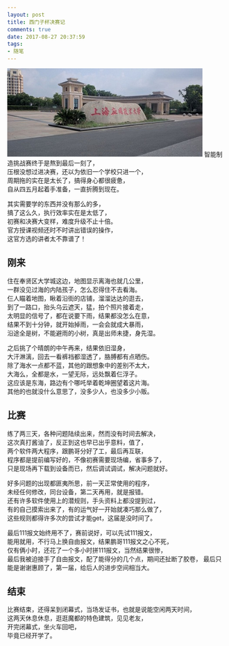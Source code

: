 ```yaml
---
layout: post
title: 西门子杯决赛记
comments: true
date: 2017-08-27 20:37:59
tags:
- 随笔
---
```

![](/assets/images/170827.jpg)
智能制造挑战赛终于是熬到最后一刻了，  
压根没想过进决赛，还以为依旧一个学校只进一个，  
周期拖的实在是太长了，搞得身心都很疲惫，  
自从四五月起着手准备，一直折腾到现在。   
<!--more--> 
其实需要学的东西并没有那么的多，  
搞了这么久，执行效率实在是太低了，  
初赛和决赛大变样，难度升级不止十倍。  
官方授课视频还时不时讲出错误的操作，  
这官方选的讲者太不靠谱了！

## 刚来

住在奉贤区大学城这边，地图显示离海也就几公里，  
一群没见过海的内陆孩子，怎么忍得住不去看海。  
仨人瞄着地图，瞅着沿街的店铺，溜溜达达的逛去，    
到了一路口，抬头乌云遮天，猛，拍个照片接着走，  
太明显的信号了，都在说要下雨，结果都没怎么在意，    
结果不到十分钟，就开始掉雨，一会会就成大暴雨，  
沿途全是树，不能避雨的小树，真是出师未捷，身先湿。
  
之后挑了个晴朗的中午再来，结果依旧湿身，  
大汗淋漓，回去一看裤裆都湿透了，胳膊都有点晒伤。  
除了海水一点都不蓝，其他的跟想象中的差别不太大，  
大海么，全都是水，一望无际，远处飘着仨浮子。  
这应该是东海，路边有个哪吒举着乾坤圈望着这片海。  
其他的也就没什么意思了，没多少人，也没多少小贩。  

## 比赛

练了两三天，各种问题陆续出来，然而没有时间去解决，  
这次真打酱油了，反正到这也早已出乎意料，值了，    
两个软件两大程序，跟鹏哥分好了工，最后再互联，  
程序都是提前编写好的，不像初赛需要现场编，省事多了，      
只是现场再下载到设备而已，然后调试调试，解决问题就好。  

好多问题的出现都匪夷所思，前一天正常使用的程序，  
未经任何修改，同台设备，第二天再用，就是报错。  
还有许多软件使用上的潜规则，手头资料上都没提到过，  
有的自己摸索出来了，有的运气好一开始就凑巧那么做了，  
这些规则都得许多次的尝试才能get，这届是没时间了。

最后111报文始终用不了，赛前说好，可以先试111报文，  
能用就用，不行马上换自由报文，结果鹏哥111报文之心不死，  
仅有俩小时，还花了一个多小时拼111报文，当然结果很惨，  
最后我被迫接手了自由报文，配了能得分的几个点，期间还扯断了胶卷，
最后只能是谢谢惠顾了，第一届，给后人的进步空间相当大。   

## 结束
比赛结束，还得呆到闭幕式，当场发证书，也就是说能空闲两天时间，  
这两天休息休息，逛逛魔都的特色建筑，见见老友，  
开完闭幕式，坐火车回吧，  
毕竟已经开学了。    